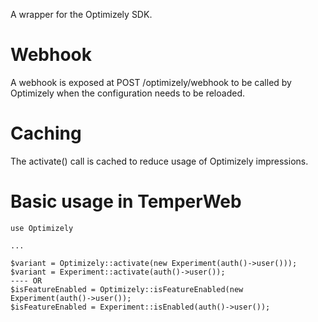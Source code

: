A wrapper for the Optimizely SDK.

# Webhook
A webhook is exposed at POST /optimizely/webhook to be called by Optimizely when the configuration needs to be reloaded.

# Caching
The activate() call is cached to reduce usage of Optimizely impressions.

# Basic usage in TemperWeb
```
use Optimizely

...

$variant = Optimizely::activate(new Experiment(auth()->user()));
$variant = Experiment::activate(auth()->user());
---- OR
$isFeatureEnabled = Optimizely::isFeatureEnabled(new Experiment(auth()->user());
$isFeatureEnabled = Experiment::isEnabled(auth()->user());
```
